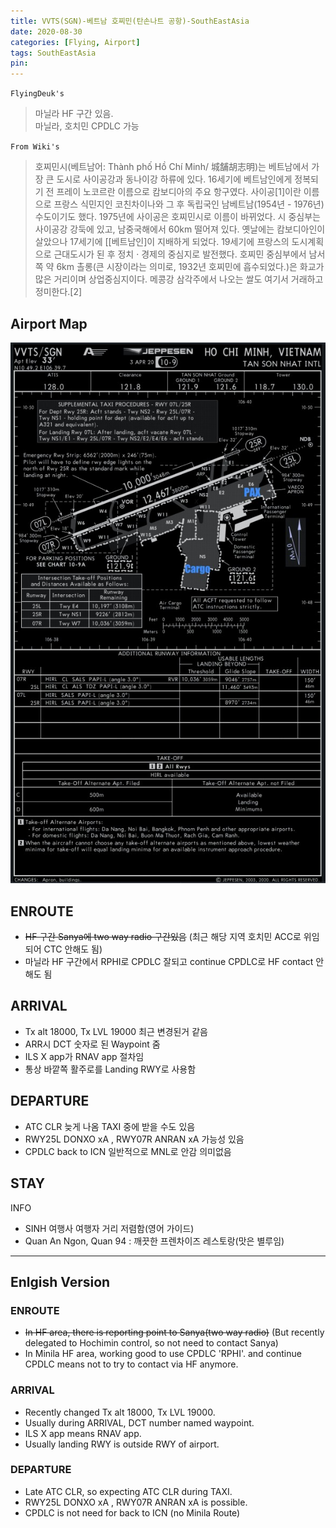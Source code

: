 ```yaml
---
title: VVTS(SGN)-베트남 호찌민(탄손나트 공항)-SouthEastAsia
date: 2020-08-30
categories: [Flying, Airport]
tags: SouthEastAsia
pin:
---
```

`FlyingDeuk's`
>마닐라 HF 구간 있음. <br>
마닐라, 호치민 CPDLC 가능

`From Wiki's`
>호찌민시(베트남어: Thành phố Hồ Chí Minh/ 城舗胡志明)는 베트남에서 가장 큰 도시로 사이공강과 동나이강 하류에 있다. 16세기에 베트남인에게 정복되기 전 프레이 노코르란 이름으로 캄보디아의 주요 항구였다. 사이공[1]이란 이름으로 프랑스 식민지인 코친차이나와 그 후 독립국인 남베트남(1954년 - 1976년) 수도이기도 했다. 1975년에 사이공은 호찌민시로 이름이 바뀌었다. 시 중심부는 사이공강 강둑에 있고, 남중국해에서 60km 떨어져 있다. 옛날에는 캄보디아인이 살았으나 17세기에 [[베트남인]이 지배하게 되었다. 19세기에 프랑스의 도시계획으로 근대도시가 된 후 정치 · 경제의 중심지로 발전했다. 호찌민 중심부에서 남서쪽 약 6km 촐롱(큰 시장이라는 의미로, 1932년 호찌민에 흡수되었다.)은 화교가 많은 거리이며 상업중심지이다. 메콩강 삼각주에서 나오는 쌀도 여기서 거래하고 정미한다.[2]

## Airport Map
![sgn](/img/flying/airport/sgn_ap.jpg)

## ENROUTE
- ~~HF 구간 Sanya에 two way radio 구간있음~~ (최근 해당 지역 호치민 ACC로 위임되어 CTC 안해도 됨)
- 마닐라 HF 구간에서 RPHI로 CPDLC 잘되고 continue CPDLC로 HF contact 안해도 됨


## ARRIVAL
- Tx alt 18000, Tx LVL 19000 최근 변경된거 같음
- ARR시 DCT 숫자로 된 Waypoint 줌
- ILS X app가 RNAV app 절차임  
- 통상 바깥쪽 활주로를 Landing RWY로 사용함


## DEPARTURE
- ATC CLR 늦게 나옴 TAXI 중에 받을 수도 있음
- RWY25L DONXO xA , RWY07R ANRAN xA 가능성 있음
- CPDLC back to ICN 일반적으로 MNL로 안감 의미없음

## STAY
INFO
- SINH 여행사 여행자 거리 저렴함(영어 가이드)
- Quan An Ngon, Quan 94 : 깨끗한 프렌차이즈 레스토랑(맛은 별루임)

------
## Enlgish Version

### ENROUTE
- ~~In HF area, there is reporting point to Sanya(two way radio)~~ (But recently delegated to Hochimin control, so not need to contact Sanya)
- In Minila HF area, working good to use CPDLC 'RPHI'. and continue CPDLC means not to try to contact via HF anymore.


### ARRIVAL
- Recently changed Tx alt 18000, Tx LVL 19000.
- Usually during ARRIVAL, DCT number named waypoint.
- ILS X app means RNAV app.  
- Usually landing RWY is outside RWY of airport.



### DEPARTURE
- Late ATC CLR, so expecting ATC CLR during TAXI.
- RWY25L DONXO xA , RWY07R ANRAN xA is possible.
- CPDLC is not need for back to ICN (no Minila Route)
